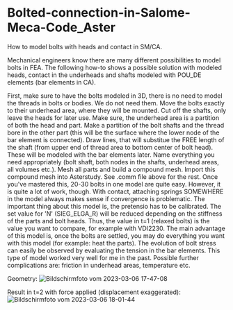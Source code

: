 # Bolted-connection-in-Salome-Meca-Code_Aster
How to model bolts with heads and contact in SM/CA.

Mechanical engineers know there are many different possibilities to model bolts in FEA. The following how-to shows a possible solution with modeled heads, contact in the underheads and shafts modeled with POU_DE elements (bar elements in CA).

First, make sure to have the bolts modeled in 3D, there is no need to model the threads in bolts or bodies. We do not need them. Move the bolts exactly to their underhead area, where they will be mounted.
Cut off the shafts, only leave the heads for later use. Make sure, the underhead area is a partition of both the head and part. Make a partition of the bolt shafts and the thread bore in the other part (this will be the surface where the lower node of the bar element is connected).
Draw lines, that will substitue the FREE length of the shaft (from upper end of thread area to bottom center of bolt head). These will be modeled with the bar elements later. Name everything you need appropriately (bolt shaft, both nodes in the shafts, underhead areas, all volumes etc.).
Mesh all parts and build a compound mesh.
Import this compound mesh into Asterstudy. See .comm file above for the rest. Once you've mastered this, 20-30 bolts in one model are quite easy. However, it is quite a lot of work, though. With contact, attaching springs SOMEWHERE in the model always makes sense if convergence is problematic.
The important thing about this model is, the pretensio has to be calibrated. The set value for 'N' (SIEG_ELGA_R) will be reduced depending on the stiffness of the parts and bolt heads. Thus, the value in t=1 (relaxed bolts) is the value you want to compare, for example with VDI2230. The main advantage of this model is, once the bolts are settled, you may do everything you want with this model (for example: heat the parts). The evolution of bolt stress can easily be observed by evaluating the tension in the bar elements.
This type of model worked very well for me in the past. Possible further complications are: friction in underhead areas, temperature etc.

Geometry:
![Bildschirmfoto vom 2023-03-06 17-47-08](https://user-images.githubusercontent.com/89903493/223176032-447b4762-642d-457b-b3a8-c49954ace546.png)

Result in t=2 with force applied (displacement exaggerated):
![Bildschirmfoto vom 2023-03-06 18-01-44](https://user-images.githubusercontent.com/89903493/223179685-85d8af51-ca0e-419d-b5dd-f5ef0c5f2b58.png)
